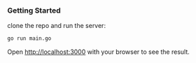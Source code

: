 ### Getting Started

clone the repo and run the server:

```bash
go run main.go
```

Open [http://localhost:3000](http://localhost:3000) with your browser to see the result.